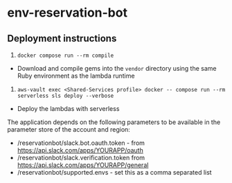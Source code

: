 # env-reservation-bot

## Deployment instructions

1. `docker compose run --rm compile`
  - Download and compile gems into the `vendor` directory using the same Ruby environment as the lambda runtime
1. `aws-vault exec <Shared-Services profile> docker -- compose run --rm serverless sls deploy --verbose`
  - Deploy the lambdas with serverless

The application depends on the following parameters to be available in the parameter store of the account and region:

- /reservationbot/slack.bot.oauth.token - from https://api.slack.com/apps/YOURAPP/oauth
- /reservationbot/slack.verification.token from https://api.slack.com/apps/YOURAPP/general
- /reservationbot/supported.envs - set this as a comma separated list
